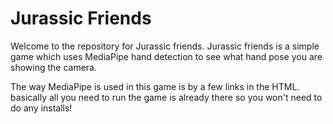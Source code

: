 # Jurassic Friends
Welcome to the repository for Jurassic friends.
Jurassic friends is a simple game which uses MediaPipe hand detection to see what hand pose you are showing the camera.

The way MediaPipe is used in this game is by a few links in the HTML. basically all you need to run the game is already there so you won't need to do any installs!

